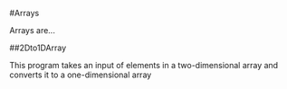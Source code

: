 #Arrays

Arrays are...

##2Dto1DArray

This program takes an input of elements in a two-dimensional array and converts it to a one-dimensional array
